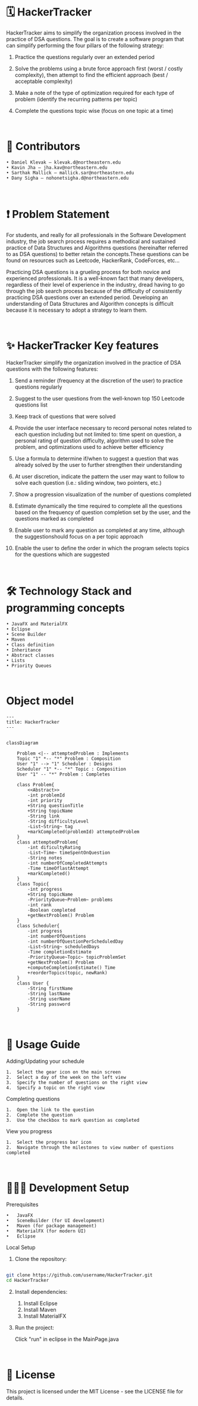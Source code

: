 # 🗓️ HackerTracker

HackerTracker aims to simplify the organization process involved in the practice of DSA questions. The goal is to create a software program that can simplify performing the four pillars of the following strategy:

1. Practice the questions regularly over an extended period

2. Solve the problems using a brute force approach first (worst / costly complexity), then attempt to find the efficient approach (best / acceptable complexity)

3. Make a note of the type of optimization required for each type of problem (identify the
recurring patterns per topic)

4. Complete the questions topic wise (focus on one topic at a time)

<br>

# 👥 Contributors

	• Daniel Klevak – klevak.d@northeastern.edu
	• Kavin Jha – jha.kav@northeastern.edu
	• Sarthak Mallick – mallick.sar@northeastern.edu
	• Dany Sigha – nohonetsigha.d@northeastern.edu
	
<br>

# ❗ Problem Statement

For students, and really for all professionals in the Software Development industry, the job search process requires a methodical and sustained practice of Data Structures and Algorithms questions (hereinafter referred to as DSA questions) to better retain the concepts.These questions can be found on resources such as Leetcode, HackerRank, CodeForces, etc... 

Practicing DSA questions is a grueling process for both novice and experienced professionals. It is a well-known fact that many developers, regardless of their level of experience in the industry, dread having to go
through the job search process because of the difficulty of consistently practicing DSA questions over an extended period. Developing an understanding of Data Structures and Algorithm concepts is difficult because it is necessary to adopt a strategy to learn them.

<br>

# ✨ HackerTracker Key features

HackerTracker simplify the organization involved in the practice of DSA questions with the following features:

1. Send a reminder (frequency at the discretion of the user) to practice questions regularly

2. Suggest to the user questions from the well-known top 150 Leetcode questions list

3. Keep track of questions that were solved

4. Provide the user interface necessary to record personal notes related to each question including but not limited to: time spent on question, a personal rating of question difficulty, algorithm used to solve the problem, and optimizations used to achieve better efficiency

5. Use a formula to determine if/when to suggest a question that was already solved by the
user to further strengthen their understanding

6. At user discretion, indicate the pattern the user may want to follow to solve each question
(i.e.: sliding window, two pointers, etc.)

7. Show a progression visualization of the number of questions completed

8. Estimate dynamically the time required to complete all the questions based on the frequency of question completion set by the user, and the questions marked as completed

9. Enable user to mark any question as completed at any time, although the suggestionshould focus on a per topic approach

10. Enable the user to define the order in which the program selects topics for the questions which are suggested

<br>

# 🛠️ Technology Stack and programming concepts

	• JavaFX and MaterialFX
	• Eclipse
	• Scene Builder
	• Maven
	• Class definition
	• Inheritance
	• Abstract classes
	• Lists
	• Priority Queues
	
<br>

# Object model

```mermaid
---
title: HackerTracker
---


classDiagram 

    Problem <|-- attemptedProblem : Implements
    Topic "1" *-- "*" Problem : Composition
    User "1" --> "1" Scheduler : Designs
    Scheduler "1" *-- "*" Topic : Composition
    User "1" -- "*" Problem : Completes

    class Problem{
        <<Abstract>>
        -int problemId
        -int priority
        +String questionTitle
        +String topicName
        -String link
        -String difficultyLevel
        -List~String~ tag
        +markCompleted(problemId) attemptedProblem
    }
    class attemptedProblem{
        -int dificultyRating
        -List~Time~ timeSpentOnQuestion
        -String notes
        -int numberOfCompletedAttempts
        -Time timeOflastAttempt
        +markCompleted()
    }
    class Topic{
        -int progress
        +String topicName
        -PriorityQueue~Problem~ problems
        -int rank
        -Boolean completed
        +getNextProblem() Problem
    }
    class Scheduler{
        -int progress
        -int numberOfQuestions
        -int numberOfQuestionPerScheduledDay
        -List~String~ scheduledDays
        -Time completionEstimate
        -PriorityQueue~Topic~ topicProblemSet
        +getNextProblem() Problem
        +computeCompletionEstimate() Time
        +reorderTopics(topic, newRank)
    }
    class User {
        -String firstName
        -String lastName
        -String userName
        -String password
    }
```

<br>

# 📖 Usage Guide

Adding/Updating your schedule

	1.	Select the gear icon on the main screen
	2.	Select a day of the week on the left view
	3.	Specify the number of questions on the right view
	4.	Specify a topic on the right view

Completing questions

	1.	Open the link to the question
	2.	Complete the question
	3.	Use the checkbox to mark question as completed

View you progress

	1.	Select the progress bar icon
	2.	Navigate through the milestones to view number of questions completed

<br>

# 👩🏼‍💻 Development Setup

Prerequisites

	•	JavaFX
	•	SceneBuilder (for UI development)
	•	Maven (for package management)
	•	MaterialFX (for modern UI)
	•	Eclipse
	

Local Setup

1.	Clone the repository:
```bash

git clone https://github.com/username/HackerTracker.git
cd HackerTracker
```

2.	Install dependencies:
    1. Install Eclipse
    2. Install Maven
    3. Install MaterialFX

3.	Run the project:

    Click "run" in eclipse in the MainPage.java

<br>

# 📝 License

This project is licensed under the MIT License - see the LICENSE file for details.





